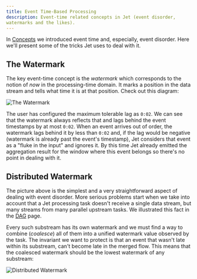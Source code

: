 ```yaml
---
title: Event Time-Based Processing
description: Event-time related concepts in Jet (event disorder,
watermarks and the likes).
---
```


In [Concepts](/docs/concepts/event-time) we introduced event time and,
especially, event disorder. Here we'll present some of the tricks Jet
uses to deal with it.

## The Watermark

The key event-time concept is the *watermark* which corresponds to the
notion of *now* in the processing-time domain. It marks a position in
the data stream and tells what time it is at that position. Check out
this diagram:

![The Watermark](assets/arch-eventtime-wm.svg)

The user has configured the maximum tolerable lag as `0:02`. We can see
that the watermark always reflects that and lags behind the event
timestamps by at most `0:02`. When an event arrives out of order, the
watermark lags behind it by less than `0:02` and, if the lag would be
negative (watermark is already past the event's timestamp), Jet
considers that event as a "fluke in the input" and ignores it. By this
time Jet already emitted the aggregation result for the window where
this event belongs so there's no point in dealing with it.

## Distributed Watermark

The picture above is the simplest and a very straightforward aspect of
dealing with event disorder. More serious problems start when we take
into account that a Jet processing task doesn't receive a single data
stream, but many streams from many parallel upstream tasks. We
illustrated this fact in the [DAG](/docs/concepts/dag) page.

Every such substream has its own watermark and we must find a way to
combine (*coalesce*) all of them into a unified watermark value observed
by the task. The invariant we want to protect is that an event that
wasn't late within its substream, can't become late in the merged flow.
This means that the coalesced watermark should be the lowest watermark
of any substream:

![Distributed Watermark](assets/arch-eventtime-wm-dist.svg)
